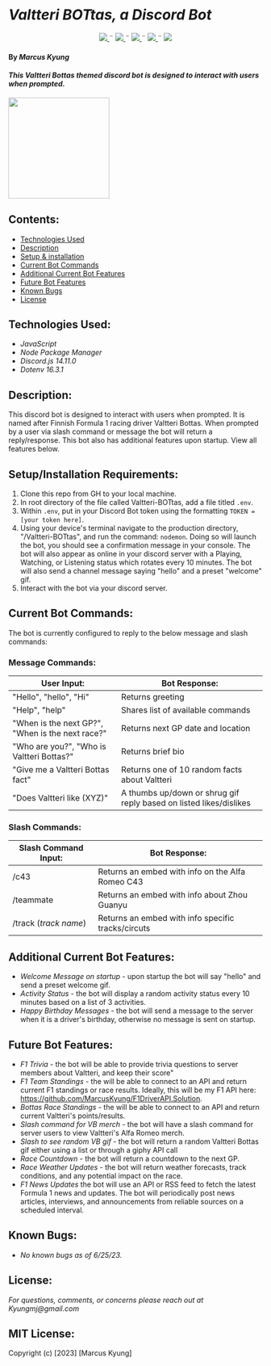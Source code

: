 # _Valtteri BOTtas, a Discord Bot_
<div align="center">
    <!-- Project Shields -->
    <div align="center">
        <a href="https://github.com/MarcusKyung/Valtteri-BOTtas/graphs/contributors">
            <img src="https://img.shields.io/github/contributors/MarcusKyung/RecipeBox2.Solution.svg?style=plastic">
        </a>
        ¨
        <a href="https://github.com/MarcusKyung/Valtteri-BOTtas/stargazers">
            <img src="https://img.shields.io/github/stars/MarcusKyung/RecipeBox2.Solution.svg?color=yellow&style=plastic">
        </a>
        ¨
        <a href="https://github.com/MarcusKyung/Valtteri-BOTtas/issues">
            <img src="https://img.shields.io/github/issues/MarcusKyung/RecipeBox2.Solution?style=plastic">
        </a>
        ¨
        <a href="https://github.com/MarcusKyung/Valtteri-BOTtas/blob/main/license.txt">
            <img src="https://img.shields.io/github/license/MarcusKyung/Valtteri-BOTtas?color=orange&style=plastic">
        </a>
        ¨
        <a href="https://linkedin.com/in/MarcusKyung">
            <img src="https://img.shields.io/badge/-LinkedIn-black.svg?style=plastic&logo=linkedin&colorB=2867B2">
        </a>
    </div>
</div>

#### By _**Marcus Kyung**_

#### _This Valtteri Bottas themed discord bot is designed to interact with users when prompted._

<img src="https://media1.giphy.com/media/6iWedW7q9zHBEYg0RZ/giphy.gif?cid=ecf05e47eqjaypjag2d96ugvqb9aj5t8to39pzq7ldluz5u2&ep=v1_gifs_search&rid=giphy.gif&ct=g" width="200"/>

## Contents:
* [Technologies Used](#technologies-used)
* [Description](#description)
* [Setup & installation](#setupinstallation-requirements)
* [Current Bot Commands](#current-bot-commands)
* [Additional Current Bot Features](#additional-current-bot-features)
* [Future Bot Features](#future-bot-features)
* [Known Bugs](#known-bugs)
* [License](#license)

## Technologies Used:
* _JavaScript_
* _Node Package Manager_
* _Discord.js 14.11.0_
* _Dotenv 16.3.1_

## Description:
This discord bot is designed to interact with users when prompted. It is named after Finnish Formula 1 racing driver Valtteri Bottas. When prompted by a user via slash command or message the bot will return a reply/response. This bot also has additional features upon startup. View all features below.

## Setup/Installation Requirements:
1. Clone this repo from GH to your local machine.
2. In root directory of the file called Valtteri-BOTtas, add a file titled `.env`.
3. Within `.env`, put in your Discord Bot token using the formatting `TOKEN = [your token here]`.
4. Using your device's terminal navigate to the production directory, "/Valtteri-BOTtas", and run the command: ```nodemon```. Doing so will launch the bot, you should see a confirmation message in your console. The bot will also appear as online in your discord server with a Playing, Watching, or Listening status which rotates every 10 minutes. The bot will also send a channel message saying "hello" and a preset "welcome" gif.
5. Interact with the bot via your discord server. 

## Current Bot Commands:
The bot is currently configured to reply to the below message and slash commands:

### Message Commands: 
| User Input:                                        | Bot Response:                                                      |                    
| -------------------------------------------------- | ------------------------------------------------------------------ |                   
| "Hello", "hello", "Hi"                             | Returns greeting                                                   |
| "Help", "help"                                     | Shares list of available commands                                  |
| "When is the next GP?", "When is the next race?"   | Returns next GP date and location                                  |
| "Who are you?", "Who is Valtteri Bottas?"          | Returns brief bio                                                  |
| "Give me a Valtteri Bottas fact"                   | Returns one of 10 random facts about Valtteri                      |
| "Does Valtteri like (XYZ)"                         | A thumbs up/down or shrug gif reply based on listed likes/dislikes |

### Slash Commands: 
| Slash Command Input:                               | Bot Response:                                                      |                    
| -------------------------------------------------- | ------------------------------------------------------------------ |                   
| /c43                                               | Returns an embed with info on the Alfa Romeo C43                   |
| /teammate                                          | Returns an embed with info about Zhou Guanyu                       |
| /track (_track name_)                              | Returns an embed with info specific tracks/circuts                 |

## Additional Current Bot Features:
* _Welcome Message on startup_ - upon startup the bot will say "hello" and send a preset welcome gif.
* _Activity Status_ - the bot will display a random activity status every 10 minutes based on a list of 3 activities.
* _Happy Birthday Messages_ - the bot will send a message to the server when it is a driver's birthday, otherwise no message is sent on startup.

## Future Bot Features:
* _F1 Trivia_ - the bot will be able to provide trivia questions to server members about Valtteri, and keep their score"
* _F1 Team Standings_ - the will be able to connect to an API and return current F1 standings or race results. Ideally, this will be my F1 API here: https://github.com/MarcusKyung/F1DriverAPI.Solution.
* _Bottas Race Standings_ - the will be able to connect to an API and return current Valtteri's points/results.
* _Slash command for VB merch_ - the bot will have a slash command for server users to view Valtteri's Alfa Romeo merch.
* _Slash to see random VB gif_ - the bot will return a random Valtteri Bottas gif either using a list or through a giphy API call
* _Race Countdown_ - the bot will return a countdown to the next GP.
* _Race Weather Updates_ - the bot will return weather forecasts, track conditions, and any potential impact on the race.
* _F1 News Updates_ the bot will use an API or RSS feed to fetch the latest Formula 1 news and updates. The bot will periodically post news articles, interviews, and announcements from reliable sources on a scheduled interval.

## Known Bugs:
* _No known bugs as of 6/25/23._

## License:
_For questions, comments, or concerns please reach out at Kyungmj@gmail.com_

## MIT License:
Copyright (c) [2023] [Marcus Kyung]